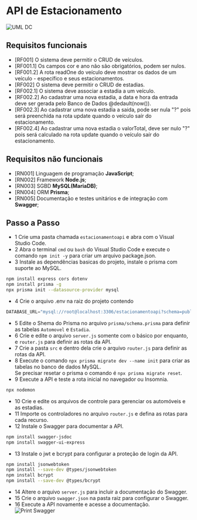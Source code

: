 # API de Estacionamento
![UML DC](./docs/api-estacionamento.png)

## Requisitos funcionais
- [RF001] O sistema deve permitir o CRUD de veículos.
- [RF001.1] Os campos cor e ano não são obrigatórios, podem ser nulos.
- [RF001.2] A rota readOne do veículo deve mostrar os dados de um veículo - específico e seus estacionamentos.
- [RF002] O sistema deve permitir o CRUD de estadias.
- [RF002.1] O sistema deve associar a estadia a um veículo.
- [RF002.2] Ao cadastrar uma nova estadia, a data e hora da entrada deve ser gerada pelo Banco de Dados @dedault(now()).
- [RF002.3] Ao cadastrar uma nova estadia a saida, pode ser nula "?" pois será preenchida na rota update quando o veículo saír do estacionamento.
- [RF002.4] Ao cadastrar uma nova estadia o valorTotal, deve ser nulo "?" pois será calculado na rota update quando o veículo saír do estacionamento.

## Requisitos não funcionais
- [RN001] Linguagem de programação **JavaScript**;
- [RN002] Framework **Node.js**;
- [RN003] SGBD **MySQL(MariaDB)**;
- [RN004] ORM **Prisma**;
- [RN005] Documentação e testes unitários e de integração com **Swagger**;

## Passo a Passo
- 1 Crie uma pasta chamada `estacionamentoapi` e abra com o Visual Studio Code.
- 2 Abra o terminal `cmd` ou `bash` do Visual Studio Code e execute o comando `npm init -y` para criar um arquivo package.json.
- 3 Instale as dependências basicas do projeto, instale o prisma com suporte ao MySQL.
```bash
npm install express cors dotenv
npm install prisma -g
npx prisma init --datasource-provider mysql
```
- 4 Crie o arquivo .env na raiz do projeto contendo
```js
DATABASE_URL="mysql://root@localhost:3306/estacionamentoapi?schema=public&timezone=UTC"
```
- 5 Edite o Shema do Prisma no arquivo `prisma/schema.prisma` para definir as tabelas `Automovel` e `Estadia`.
- 6 Crie e edite o arquivo `server.js` somente com o básico por enquanto, e `router.js` para definir as rotas da API.
- 7 Crie a pasta `src` e dentro dela crie o arquivo `router.js` para definir as rotas da API.
- 8 Execute o comando `npx prisma migrate dev --name init` para criar as tabelas no banco de dados MySQL.<br>Se precisar resetar o prisma o comando é `npx prisma migrate reset`.
- 9 Execute a API e teste a rota inicial no navegador ou Insomnia.
```bash
npx nodemon
```
- 10 Crie e edite os arquivos de controle para gerenciar os automóveis e as estadias.
- 11 Importe os controladores no arquivo `router.js` e defina as rotas para cada recurso.
- 12 Instale o Swagger para documentar a API.
```bash
npm install swagger-jsdoc
npm install swagger-ui-express
```
- 13 Instale o jwt e bcrypt para configurar a proteção de login da API.
```bash
npm install jsonwebtoken
npm install --save-dev @types/jsonwebtoken
npm install bcrypt  
npm install --save-dev @types/bcrypt      
```
- 14 Altere o arquivo `server.js` para incluir a documentação do Swagger.
- 15 Crie o arquivo `swagger.json` na pasta raiz para configurar o Swagger.
- 16 Execute a API novamente e acesse a documentação.
<br>![Print Swagger](./docs/swagger.png)


